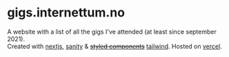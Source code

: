 # gigs.internettum.no

A website with a list of all the gigs I've attended (at least since september 2021).  
Created with [nextjs](https://nextjs.org/), [sanity](https://www.sanity.io/) & ~~[styled components](https://styled-components.com/)~~ [tailwind](https://tailwindcss.com/). Hosted on [vercel](https://vercel.com/).
